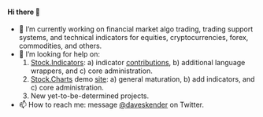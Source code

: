 #### Hi there 👋

- 🔭 I’m currently working on financial market algo trading, trading support systems, and technical indicators for equities, cryptocurrencies, forex, commodities, and others.
- 🤔 I’m looking for help on:
  1. [Stock.Indicators](https://github.com/DaveSkender/Stock.Indicators): a) indicator [contributions](https://daveskender.github.io/Stock.Indicators/docs/CONTRIBUTING.html), b) additional language wrappers, and c) core administration.
  2. [Stock.Charts](https://github.com/DaveSkender/Stock.Charts) demo [site](https://stock-charts.azurewebsites.net): a) general maturation, b) add indicators, and c) core administration.
  3. New yet-to-be-determined projects.
- 📫 How to reach me: message [@daveskender](https://twitter.com/messages/compose?recipient_id=27475431) on Twitter.

<!--
**DaveSkender/DaveSkender** is a ✨ _special_ ✨ repository because its `README.md` (this file) appears on your GitHub profile.

Here are some ideas to get you started:

- 🔭 I’m currently working on ...
- 🌱 I’m currently learning ...
- 👯 I’m looking to collaborate on ...
- 🤔 I’m looking for help with ...
- 💬 Ask me about ...
- 📫 How to reach me: ...
- 😄 Pronouns: ...
- ⚡ Fun fact: ...


![Dave's GitHub stats](https://github-readme-stats.vercel.app/api?username=DaveSkender&show_icons=true)

Note: stats are of open-source only.

![Metrics](https://metrics.lecoq.io/DaveSkender)
-->

